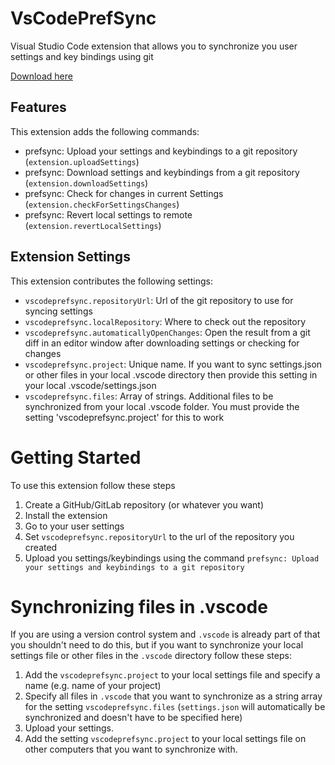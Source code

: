 # VsCodePrefSync

Visual Studio Code extension that allows you to synchronize you user settings and key bindings using git

[Download here](https://marketplace.visualstudio.com/items?itemName=Nimaoth.vscodeprefsync)


## Features

This extension adds the following commands:
- prefsync: Upload your settings and keybindings to a git repository (`extension.uploadSettings`)
- prefsync: Download settings and keybindings from a git repository (`extension.downloadSettings`)
- prefsync: Check for changes in current Settings (`extension.checkForSettingsChanges`)
- prefsync: Revert local settings to remote (`extension.revertLocalSettings`)

## Extension Settings

This extension contributes the following settings:


* `vscodeprefsync.repositoryUrl`: Url of the git repository to use for syncing settings
* `vscodeprefsync.localRepository`: Where to check out the repository
* `vscodeprefsync.automaticallyOpenChanges`: Open the result from a git diff in an editor window after downloading settings or checking for changes
* `vscodeprefsync.project`: Unique name. If you want to sync settings.json or other files in your local .vscode directory then provide this setting in your local .vscode/settings.json
* `vscodeprefsync.files`: Array of strings. Additional files to be synchronized from your local .vscode folder. You must provide the setting 'vscodeprefsync.project' for this to work

# Getting Started
To use this extension follow these steps
1. Create a GitHub/GitLab repository (or whatever you want)
2. Install the extension
3. Go to your user settings
4. Set `vscodeprefsync.repositoryUrl` to the url of the repository you created
5. Upload you settings/keybindings using the command `prefsync: Upload your settings and keybindings to a git repository`

# Synchronizing files in .vscode
If you are using a version control system and `.vscode` is already part of that you shouldn't need to do this, but if you want to synchronize your local settings file or other files in the `.vscode` directory follow these steps:

1. Add the `vscodeprefsync.project` to your local settings file and specify a name (e.g. name of your project)
2. Specify all files in `.vscode` that you want to synchronize as a string array for the setting `vscodeprefsync.files` (`settings.json` will automatically be synchronized and doesn't have to be specified here)
3. Upload your settings.
4. Add the setting `vscodeprefsync.project` to your local settings file on other computers that you want to synchronize with.
